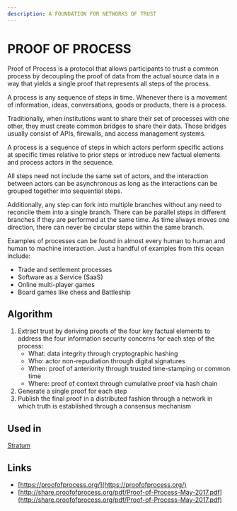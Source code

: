 ```yaml
---
description: A FOUNDATION FOR NETWORKS OF TRUST
---
```


# PROOF OF PROCESS

Proof of Process is a protocol that allows participants to trust a common process by decoupling the proof of data from the actual source data in a way that yields a single proof that represents all steps of the process.

A process is any sequence of steps in time. Whenever there is a movement of information, ideas, conversations, goods or products, there is a process. 

Traditionally, when institutions want to share their set of processes with one other, they must create common bridges to share their data. Those bridges usually consist of APIs, firewalls, and access management systems.

A process is a sequence of steps in which actors perform specific actions at specific times relative to prior steps or introduce new factual elements and process actors in the sequence.

All steps need not include the same set of actors, and the interaction between actors can be asynchronous as long as the interactions can be grouped together into sequential steps.

Additionally, any step can fork into multiple branches without any need to reconcile them into a single branch. There can be parallel steps in different branches if they are performed at the same time. As time always moves one direction, there can never be circular steps within the same branch.

Examples of processes can be found in almost every human to human and human to machine interaction. Just a handful of examples from this ocean include:

* Trade and settlement processes
* Software as a Service \(SaaS\)
* Online multi-player games
* Board games like chess and Battleship

## Algorithm

1. Extract trust by deriving proofs of the four key factual elements to address the four information security concerns for each step of the process:
   * What: data integrity through cryptographic hashing
   * Who: actor non-repudiation through digital signatures
   * When: proof of anteriority through trusted time-stamping or common time
   * Where: proof of context through cumulative proof via hash chain
2. Generate a single proof for each step
3. Publish the final proof in a distributed fashion through a network in which truth is established through a consensus mechanism

## Used in 

[Stratum](https://stratumn.com/technology/)

## Links

* [https://proofofprocess.org/](https://proofofprocess.org/)
* [http://share.proofofprocess.org/pdf/Proof-of-Process-May-2017.pdf](http://share.proofofprocess.org/pdf/Proof-of-Process-May-2017.pdf)

